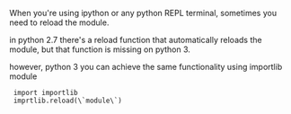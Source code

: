 When you're using ipython or any python REPL terminal, sometimes you need to reload the module.

in python 2.7 there's a reload function that automatically reloads the module, but that function is missing on python 3.

however, python 3 you can achieve the same functionality using importlib module

	 import importlib
	 imprtlib.reload(\`module\`)